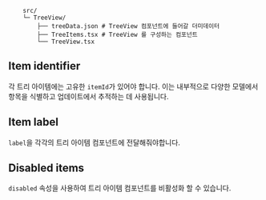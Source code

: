 ```
    src/
    └─ TreeView/
        ├── treeData.json # TreeView 컴포넌트에 들어갈 더미데이터
        ├── TreeItems.tsx # TreeView 를 구성하는 컴포넌트
        └── TreeView.tsx
```

## Item identifier

각 트리 아이템에는 고유한 `itemId`가 있어야 합니다. 이는 내부적으로 다양한 모델에서 항목을 식별하고 업데이트에서 추적하는 데 사용됩니다.

## Item label

`label`을 각각의 트리 아이템 컴포넌트에 전달해줘야합니다.

## Disabled items

`disabled` 속성을 사용하여 트리 아이템 컴포넌트를 비활성화 할 수 있습니다.
